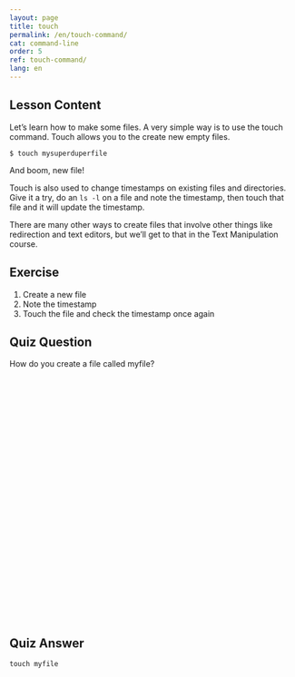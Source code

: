 ```yaml
---
layout: page
title: touch
permalink: /en/touch-command/
cat: command-line
order: 5
ref: touch-command/
lang: en
---
```


## Lesson Content

Let’s learn how to make some files. A very simple way is to use the touch command. Touch allows you to the create new empty files.

`$ touch mysuperduperfile`

And boom, new file! 

Touch is also used to change timestamps on existing files and directories. Give it a try, do an `ls -l` on a file and note the timestamp, then touch that file and it will update the timestamp. 

There are many other ways to create files that involve other things like redirection and text editors, but we’ll get to that in the Text Manipulation course.

## Exercise

1. Create a new file
2. Note the timestamp
3. Touch the file and check the timestamp once again

## Quiz Question

How do you create a file called myfile?  
<br /><br /><br /><br /><br /><br /><br /><br /><br /><br /><br /><br /><br /><br /><br /><br /><br /><br /><br /><br /><br /><br /><br /><br /><br /><br />

## Quiz Answer

`touch myfile`
